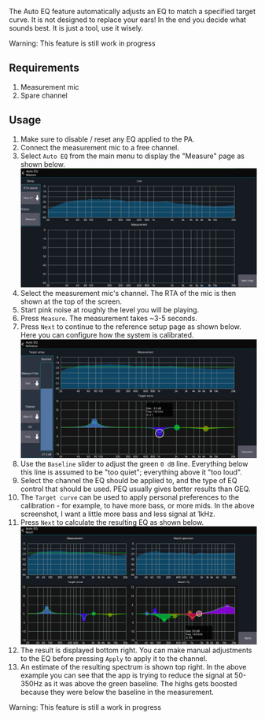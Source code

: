 The Auto EQ feature automatically adjusts an EQ to match a specified target curve. 
It is not designed to replace your ears! In the end you decide what sounds best.
It is just a tool, use it wisely.

Warning: This feature is still work in progress

## Requirements
1. Measurement mic
2. Spare channel


## Usage
1. Make sure to disable / reset any EQ applied to the PA.
2. Connect the measurement mic to a free channel.
3. Select `Auto EQ` from the main menu to display the "Measure" page as shown below.
![Measurement page](img/autoeq/measure.png)
4. Select the measurement mic's channel. The RTA of the mic is then shown at the top of the screen.
5. Start pink noise at roughly the level you will be playing.
6. Press `Measure`. The measurement takes ~3-5 seconds.
7. Press `Next` to continue to the reference setup page as shown below.
Here you can configure how the system is calibrated.
![Reference page](img/autoeq/reference.png)
8. Use the `Baseline` slider to adjust the green `0 dB` line. Everything below this line is assumed to be "too quiet"; everything above it "too loud".
9. Select the channel the EQ should be applied to, and the type of EQ control that should be used. PEQ usually gives better results than GEQ.
10. The `Target curve` can be used to apply personal preferences to the calibration - for example, to have more bass, or more mids.
In the above screenshot, I want a little more bass and less signal at 1kHz.
11. Press `Next` to calculate the resulting EQ as shown below.
![Result page](img/autoeq/result.png)
12. The result is displayed bottom right. You can make manual adjustments to the EQ before pressing `Apply` to apply it to the channel.
13. An estimate of the resulting spectrum is shown top right.
In the above example you can see that the app is trying to reduce the signal at 50-350Hz as it was above the green baseline. The highs gets boosted because they were below the baseline in the measurement.


Warning: This feature is still a work in progress